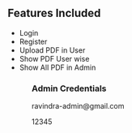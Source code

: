 <h2>Features Included</h2>
<ul>
<li>Login</li>
<li>Register</li>
<li>Upload PDF in User</li>
<li>Show PDF User wise</li>
<li>Show All PDF in Admin</li>
<ul>

<h3>Admin Credentials</h3>
<p>ravindra-admin@gmail.com</p>
<p>12345</p>
